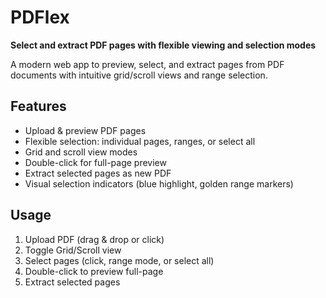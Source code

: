 # PDFlex

**Select and extract PDF pages with flexible viewing and selection modes**

A modern web app to preview, select, and extract pages from PDF documents with intuitive grid/scroll views and range selection.

## Features

- Upload & preview PDF pages
- Flexible selection: individual pages, ranges, or select all
- Grid and scroll view modes
- Double-click for full-page preview
- Extract selected pages as new PDF
- Visual selection indicators (blue highlight, golden range markers)

## Usage

1. Upload PDF (drag & drop or click)
2. Toggle Grid/Scroll view
3. Select pages (click, range mode, or select all)
4. Double-click to preview full-page
5. Extract selected pages

